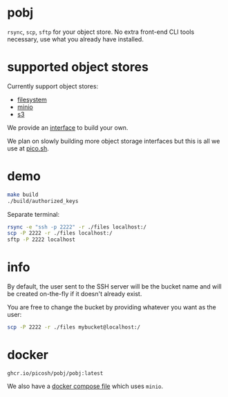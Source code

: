 # pobj

`rsync`, `scp`, `sftp` for your object store. No extra front-end CLI tools
necessary, use what you already have installed.

# supported object stores

Currently support object stores:

- [filesystem](./storage/fs.go)
- [minio](./storage/minio.go)
- [s3](./storage/s3.go)

We provide an [interface](./storage/storage.go) to build your own.

We plan on slowly building more object storage interfaces but this is all we use
at [pico.sh](http://pico.sh).

# demo

```bash
make build
./build/authorized_keys
```

Separate terminal:

```bash
rsync -e "ssh -p 2222" -r ./files localhost:/
scp -P 2222 -r ./files localhost:/
sftp -P 2222 localhost
```

# info

By default, the user sent to the SSH server will be the bucket name and will be
created on-the-fly if it doesn't already exist.

You are free to change the bucket by providing whatever you want as the user:

```bash
scp -P 2222 -r ./files mybucket@localhost:/
```

# docker

```
ghcr.io/picosh/pobj/pobj:latest
```

We also have a [docker compose file](./docker-compose.yml) which uses `minio`.

